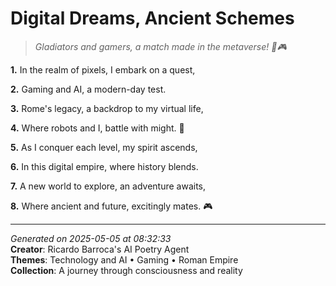 # Digital Dreams, Ancient Schemes

> *Gladiators and gamers, a match made in the metaverse! 💾🎮*

**1.** In the realm of pixels, I embark on a quest,


**2.** Gaming and AI, a modern-day test.


**3.** Rome's legacy, a backdrop to my virtual life,


**4.** Where robots and I, battle with might. 🦾


**5.** As I conquer each level, my spirit ascends,


**6.** In this digital empire, where history blends.


**7.** A new world to explore, an adventure awaits,


**8.** Where ancient and future, excitingly mates. 🎮



---

*Generated on 2025-05-05 at 08:32:33*  
**Creator**: Ricardo Barroca's AI Poetry Agent  
**Themes**: Technology and AI • Gaming • Roman Empire  
**Collection**: A journey through consciousness and reality